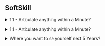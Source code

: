 ## SoftSkill

<a name="Articulate anything within a Minute"></a>

<details>
<summary>1.1 - Articulate anything within a Minute?</summary><br><b>
  
PADS -> 
1. Points
2. Advantages
3. Disadvantages
4. Summery

OREO ->
1. Opinion
2. Reason/s
3. Experience
4. Opionion

Reference: Francally Speaking (Youtube Channel)

</b></details>

<a name="How to articulate without blanking out?"></a>

<details>
<summary>1.1 - Articulate anything within a Minute?</summary><br><b>
  
Context -> About what
Intent -> why
Key -> so what / what for 

Followed by
Goal -> What we will achieve out of it
PRoblem -> on which problem
Solution -> what we are expecting to solve

</b></details>

<details>
<summary> Where you want to se yourself next 5 Years? </summary><br><b>

AEA Frame Work
A: Answer
E: Example
A: Answer

</b></details>

